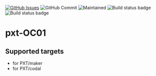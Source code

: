 [![GitHub Issues](https://img.shields.io/github/issues/xinabox/pxt-OC01.svg)](https://github.com/xinabox/pxt-OC01/issues) 
![GitHub Commit](https://img.shields.io/github/last-commit/xinabox/pxt-OC01) 
![Maintained](https://img.shields.io/maintenance/yes/2020) 
![Build status badge](https://github.com/xinabox/pxt-OC01/workflows/maker/badge.svg)
![Build status badge](https://github.com/xinabox/pxt-OC01/workflows/microbit/badge.svg)
# pxt-OC01

## Supported targets

* for PXT/maker
* for PXT/codal

